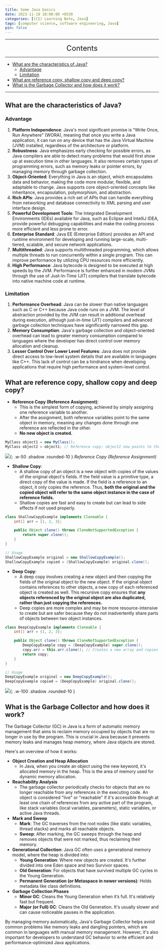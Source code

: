 ```yaml
---
title: Some Java basics
date: 2023-11-18 10:00:00 +0530
categories: [(CS) Learning Note, Java]
tags: [computer science, software engineering, Java]
pin: false
---
```


---
<center><font size='5'> Contents </font></center>

---

<!-- TOC -->
  * [What are the characteristics of Java?](#what-are-the-characteristics-of-java)
    * [Advantage](#advantage)
    * [Limitation](#limitation)
  * [What are reference copy, shallow copy and deep copy?](#what-are-reference-copy-shallow-copy-and-deep-copy)
  * [What is the Garbage Collector and how does it work?](#what-is-the-garbage-collector-and-how-does-it-work)
<!-- TOC -->

---

## What are the characteristics of Java?

### Advantage

1. **Platform Independence**: Java's most significant promise is "Write Once, Run Anywhere" (WORA), meaning that once you write a Java application, it can run on any device that has the Java Virtual Machine (JVM) installed, regardless of the architecture or platform.
2. **Robustness**: Java emphasizes early checking for possible errors, as Java compilers are able to detect many problems that would first show up at execution time in other languages. It also removes certain types of programming errors, such as memory leaks or pointer errors, by managing memory through garbage collection.
3. **Object-Oriented**: Everything in Java is an object, which encapsulates data and behavior, making the code more modular, flexible, and adaptable to change. Java supports core object-oriented concepts like inheritance, encapsulation, polymorphism, and abstraction.
4. **Rich APIs**: Java provides a rich set of APIs that can handle everything from networking and database connectivity to XML parsing and user interface design.
5. **Powerful Development Tools**: The Integrated Development Environments (IDEs) available for Java, such as Eclipse and IntelliJ IDEA, provide powerful debugging capabilities and make the coding process more efficient and less prone to error.
6. **Enterprise Standard**: Java EE (Enterprise Edition) provides an API and runtime environment for developing and running large-scale, multi-tiered, scalable, and secure network applications.
7. **Multithreaded**: Java supports multithreaded programming, which allows multiple threads to run concurrently within a single program. This can improve performance by utilizing CPU resources more efficiently.
8. **High Performance**: Java bytecode is designed to be executed at high speeds by the JVM. Performance is further enhanced in modern JVMs through the use of Just-In-Time (JIT) compilers that translate bytecode into native machine code at runtime.


### Limitation

1. **Performance Overhead**: Java can be slower than native languages such as C or C++ because Java code runs on a JVM. The level of abstraction provided by the JVM can result in additional overhead during execution, although just-in-time (JIT) compilers and advanced garbage collection techniques have significantly narrowed this gap.
2. **Memory Consumption**: Java's garbage collection and object-oriented overhead can lead to greater memory consumption compared to languages where the developer has direct control over memory allocation and cleanup.
3. **Lesser Control Over Lower Level Features**: Java does not provide direct access to low-level system details that are available in languages like C++. This lack of control can be a hindrance when developing applications that require high performance and system-level control.

## What are reference copy, shallow copy and deep copy?

- **Reference Copy (Reference Assignment)**:
  - This is the simplest form of copying, achieved by simply assigning one reference variable to another.
  - After the assignment, both reference variables point to the same object in memory, meaning any changes done through one reference are reflected in the other.
  - **No new object is created.**

```java 
MyClass object1 = new MyClass();
MyClass object2 = object1; // Reference copy: object2 now points to the same object as object1.
```

![](https://i.postimg.cc/QxNwWx9R/bkj2.png){: .w-50 .shadow .rounded-10 }
_Reference Copy (Reference Assignment)_

- **Shallow Copy**:
  - A shallow copy of an object is a new object with copies of the values of the original object's fields. If the field value is a primitive type, a direct copy of the value is made. If the field is a reference to an object, it only copies the reference. Thus, **both the original and the copied object will refer to the same object instance in the case of reference fields.**
  - Shallow copies are fast and easy to create but can lead to side effects if not used properly.

```java 
class ShallowCopyExample implements Cloneable {
    int[] arr = {1, 2, 3};

    public Object clone() throws CloneNotSupportedException {
        return super.clone();
    }
}

// Usage
ShallowCopyExample original = new ShallowCopyExample();
ShallowCopyExample copied = (ShallowCopyExample) original.clone();

```

- **Deep Copy**:
  - A deep copy involves creating a new object and then copying the fields of the original object to the new object. If the original object contains references to other objects, a new copy of each referenced object is created as well. This recursive copy ensures that **any objects referenced by the original object are also duplicated, rather than just copying the references.**
  - Deep copies are more complex and may be more resource-intensive to create but are safer because they do not inadvertently share parts of objects between two object instances.

```java
class DeepCopyExample implements Cloneable {
    int[] arr = {1, 2, 3};

    public Object clone() throws CloneNotSupportedException {
        DeepCopyExample copy = (DeepCopyExample) super.clone();
        copy.arr = this.arr.clone(); // Creates a new array and copies the content.
        return copy;
    }
}

// Usage
DeepCopyExample original = new DeepCopyExample();
DeepCopyExample copied = (DeepCopyExample) original.clone();
```

![](https://i.postimg.cc/2SPpn7mJ/bkj1.png){: .w-100 .shadow .rounded-10 }

## What is the Garbage Collector and how does it work?

The Garbage Collector (GC) in Java is a form of automatic memory management that aims to reclaim memory occupied by objects that are no longer in use by the program. This is crucial in Java because it prevents memory leaks and manages heap memory, where Java objects are stored.

Here's an overview of how it works:

- **Object Creation and Heap Allocation**
  - In Java, when you create an object using the new keyword, it's allocated memory in the heap. This is the area of memory used for dynamic memory allocation.
- **Reachability Analysis**
  - The garbage collector periodically checks for objects that are no longer reachable from any references in the executing code. An object is considered "live" or "reachable" if it's accessible through at least one chain of references from any active part of the program, like stack variables (local variables, parameters), static variables, or active Java threads.
- **Mark and Sweep**
  - **Mark**: The GC traverses from the root nodes (like static variables, thread stacks) and marks all reachable objects.
  - **Sweep**: After marking, the GC sweeps through the heap and removes objects that were not marked, thus reclaiming their memory.
- **Generational Collection**: Java GC often uses a generational memory model, where the heap is divided into:
  - **Young Generation**: Where new objects are created. It's further divided into one Eden space and two Survivor spaces.
  - **Old Generation**: For objects that have survived multiple GC cycles in the Young Generation.
  - **Permanent Generation (or Metaspace in newer versions)**: Holds metadata like class definitions.
- **Garbage Collection Phases**
  - **Minor GC**: Cleans the Young Generation when it’s full. It's relatively fast but frequent.
  - **Major (or Full) GC**: Cleans the Old Generation. It's usually slower and can cause noticeable pauses in the application.

By managing memory automatically, Java's Garbage Collector helps avoid common problems like memory leaks and dangling pointers, which are common in languages with manual memory management. However, it's also important for developers to understand GC behavior to write efficient and performance-optimized Java applications.
